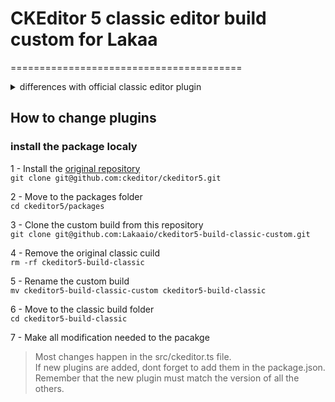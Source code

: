 # CKEditor 5 classic editor build custom for Lakaa
========================================

<details>
 <summary> differences with official classic editor plugin</summary>
	
### Plugins added:
+ Highlight
+ Underline
+ SimpleUploadAdapter
+ ImageResize

### Plugins Removed:
- UploadAdapter
- Autoformat
- CloudServices
- BlockQuote
- CKBox
- CKFinder
- CloudServices
- EasyImage
- ImageCaption
- Indent
- MediaEmbed
- PasteFromOffice
- PictureEditing
- TableToolbar
- TextTransformation
</details>


## How to change plugins 

### install the package localy

1 - Install the [original repository](https://github.com/ckeditor/ckeditor5)  
`git clone git@github.com:ckeditor/ckeditor5.git`

2 - Move to the packages folder  
`cd ckeditor5/packages`

3 - Clone the custom build from this repository  
`git clone git@github.com:Lakaaio/ckeditor5-build-classic-custom.git`

4 - Remove the original classic cuild  
`rm -rf ckeditor5-build-classic`

5 - Rename the custom build  
`mv ckeditor5-build-classic-custom ckeditor5-build-classic`

6 - Move to the classic build folder  
`cd ckeditor5-build-classic`

7 - Make all modification needed to the pacakge
>Most changes happen in the src/ckeditor.ts file.  
>If new plugins are added, dont forget to add them in the package.json.  
>Remember that the new plugin must match the version of all the others.  
